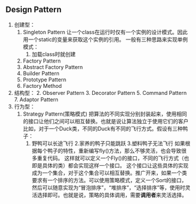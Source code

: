 ## Design Pattern
1. 创建型：
    1. Singleton Pattern
    让一个class在运行时仅有一个实例的设计模式。因此用一个static的变量来获取这个实例的引用。
    一般有三种思路来实现单例模式：
        1. 加载class时就创建
    2. Factory Pattern
    3. Abstract Factory Pattern
    4. Builder Pattern
    5. Prototype Pattern
    6. Factory Method
2. 结构型：
    2. Observer Pattern
    3. Decorator Pattern
    5. Command Pattern
    7. Adaptor Pattern
3. 行为型：
    1. Strategy Pattern(策略模式)
    把算法的不同实现分别封装起来，使用相同的接口让他们之间可以相互替换。也就是说让算法独立于使用它们的客户
    比如，对于一个Duck类，不同的Duck有不同的飞行方式。假设有三种鸭子：
        1. 野鸭可以长途飞行
        2.家养的鸭子只能跳跃
        3.塑料鸭子无法飞行
    如果根据每个鸭子的特性，重新编写fly()方法，那么不够灵活，也会导致很多重复代码。
    这样就可以定义一个Fly()的接口，不同的飞行方式（也即是具体的类）都会实现这样一个接口。
    这个接口让这些具体的实现成为一个集合，对于这个集合可以相互替换。推广开来，如果一个类要求有一个排序的方法。可以使用策略模式，定义一个Sort的接口，然后可以随意实现为“冒泡排序”，“堆排序”，“选择排序”等，使用时灵活选择即可。也就是说，策略的具体调用，需要**调用者**来灵活选择。

